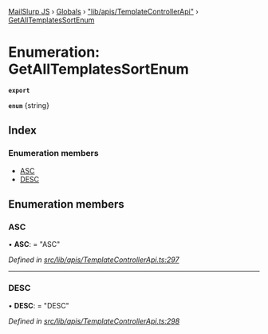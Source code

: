 [MailSlurp JS](../README.md) › [Globals](../globals.md) › ["lib/apis/TemplateControllerApi"](../modules/_lib_apis_templatecontrollerapi_.md) › [GetAllTemplatesSortEnum](_lib_apis_templatecontrollerapi_.getalltemplatessortenum.md)

# Enumeration: GetAllTemplatesSortEnum

**`export`** 

**`enum`** {string}

## Index

### Enumeration members

* [ASC](_lib_apis_templatecontrollerapi_.getalltemplatessortenum.md#asc)
* [DESC](_lib_apis_templatecontrollerapi_.getalltemplatessortenum.md#desc)

## Enumeration members

###  ASC

• **ASC**: = "ASC"

*Defined in [src/lib/apis/TemplateControllerApi.ts:297](https://github.com/mailslurp/mailslurp-client-ts-js/blob/fc9510a/src/lib/apis/TemplateControllerApi.ts#L297)*

___

###  DESC

• **DESC**: = "DESC"

*Defined in [src/lib/apis/TemplateControllerApi.ts:298](https://github.com/mailslurp/mailslurp-client-ts-js/blob/fc9510a/src/lib/apis/TemplateControllerApi.ts#L298)*
